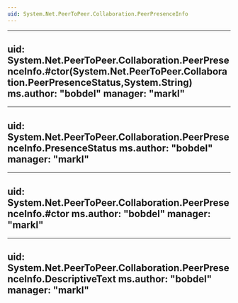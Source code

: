 ```yaml
---
uid: System.Net.PeerToPeer.Collaboration.PeerPresenceInfo
---
```


---
uid: System.Net.PeerToPeer.Collaboration.PeerPresenceInfo.#ctor(System.Net.PeerToPeer.Collaboration.PeerPresenceStatus,System.String)
ms.author: "bobdel"
manager: "markl"
---

---
uid: System.Net.PeerToPeer.Collaboration.PeerPresenceInfo.PresenceStatus
ms.author: "bobdel"
manager: "markl"
---

---
uid: System.Net.PeerToPeer.Collaboration.PeerPresenceInfo.#ctor
ms.author: "bobdel"
manager: "markl"
---

---
uid: System.Net.PeerToPeer.Collaboration.PeerPresenceInfo.DescriptiveText
ms.author: "bobdel"
manager: "markl"
---
